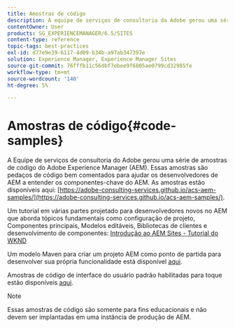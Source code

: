 ```yaml
---
title: Amostras de código
description: A equipe de serviços de consultoria da Adobe gerou uma série de amostras de código da Adobe Experience Manager.
contentOwner: User
products: SG_EXPERIENCEMANAGER/6.5/SITES
content-type: reference
topic-tags: best-practices
exl-id: d77e9e39-6117-4d09-b34b-a97ab347397e
solution: Experience Manager, Experience Manager Sites
source-git-commit: 76fffb11c56dbf7ebee9f6805ae0799cd32985fe
workflow-type: tm+mt
source-wordcount: '140'
ht-degree: 5%

---
```


# Amostras de código{#code-samples}

A Equipe de serviços de consultoria do Adobe gerou uma série de amostras de código do Adobe Experience Manager (AEM). Essas amostras são pedaços de código bem comentados para ajudar os desenvolvedores de AEM a entender os componentes-chave do AEM. As amostras estão disponíveis aqui: [https://adobe-consulting-services.github.io/acs-aem-samples/](https://adobe-consulting-services.github.io/acs-aem-samples/).

Um tutorial em várias partes projetado para desenvolvedores novos no AEM que aborda tópicos fundamentais como configuração de projeto, Componentes principais, Modelos editáveis, Bibliotecas de clientes e desenvolvimento de componentes: [Introdução ao AEM Sites - Tutorial do WKND](https://experienceleague.adobe.com/docs/experience-manager-learn/getting-started-wknd-tutorial-develop/overview.html?lang=pt-BR)

Um modelo Maven para criar um projeto AEM como ponto de partida para desenvolver sua própria funcionalidade está disponível [aqui](https://github.com/adobe/aem-project-archetype).

Amostras de código de interface do usuário padrão habilitadas para toque estão disponíveis [aqui](/help/sites-developing/developing-components.md).

>[!NOTE]
>
>Essas amostras de código são somente para fins educacionais e não devem ser implantadas em uma instância de produção de AEM.
